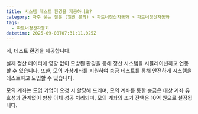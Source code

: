 ```yaml
---
title: 시스템 테스트 환경을 제공하나요?
category: 자주 묻는 질문 (일반 문의) > 파트너정산자동화 > 파트너정산자동화
tags:
  - 파트너정산자동화
datetime: 2025-09-08T07:31:11.025Z
---
```


네, 테스트 환경을 제공합니다.

실제 정산 데이터에 영향 없이 모방된 환경을 통해 정산 시스템을 시뮬레이션하고 연동할 수 있습니다. 또한, 모의 가상계좌를 지원하여 송금 테스트를 통해 안전하게 시스템을 테스트하고 도입할 수 있습니다.

모의 계좌는 도입 기업이 요청 시 할당해 드리며, 모의 계좌를 통한 송금은 대상 계좌 유효성과 관계없이 향상 이체 성공 처리되며, 모의 계좌의 초기 잔액은 10억 원으로 설정됩니다.
